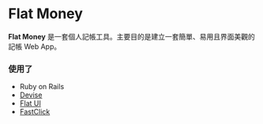 # Flat Money

**Flat Money** 是一套個人記帳工具。主要目的是建立一套簡單、易用且界面美觀的記帳 Web App。

### 使用了

- Ruby on Rails
- [Devise](https://github.com/plataformatec/devise)
- [Flat UI](http://designmodo.com/demo/flat-ui/)
- [FastClick](https://github.com/ftlabs/fastclick)
